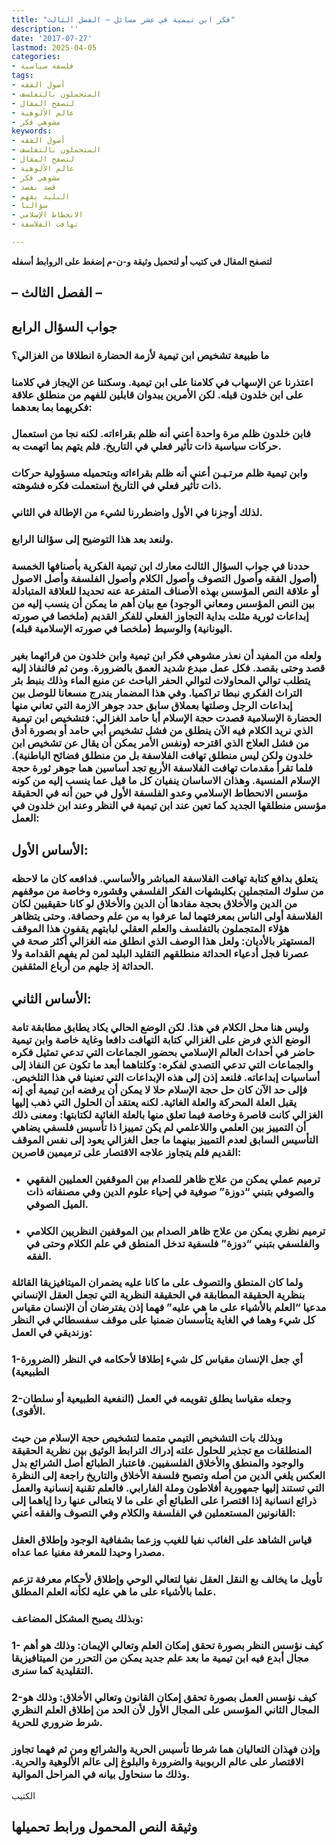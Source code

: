 ```yaml
---
title: "فكر ابن تيمية في عشر مسائل – الفصل الثالث"
description: ''
date: '2017-07-27'
lastmod: 2025-04-05
categories:
- فلسفة سياسية
tags:
- أصول الفقه
- المتجملون بالتفلسف
- لتصفح المقال
- عالم الألوهية
- مشوهي فكر
keywords:
- أصول الفقه
- المتجملون بالتفلسف
- لتصفح المقال
- عالم الألوهية
- مشوهي فكر
- قصد بقصد
- البليد يفهم
- سؤالنا
- الانحطاط الإسلامي
- تهافت الفلاسفة

---
```

**لتصفح المقال في كتيب أو لتحميل وثيقة و-ن-م إضغط على الروابط أسفله**

## **– الفصل الثالث –**

## جواب السؤال الرابع

### ما طبيعة تشخيص ابن تيمية لأزمة الحضارة انطلاقا من الغزالي؟

### اعتذرنا عن الإسهاب في كلامنا على ابن تيمية. وسكتنا عن الإيجاز في كلامنا على ابن خلدون قبله. لكن الأمرين يبدوان قابلين للفهم من منطلق علاقة فكريهما بما بعدهما:

### فابن خلدون ظلم مرة واحدة أعني أنه ظلم بقراءاته. لكنه نجا من استعمال حركات سياسية ذات تأثير فعلي في التاريخ. فلم يتهم بما اتهمت به.

### وابن تيمية ظلم مرتـيـن أعني أنه ظلم بقراءاته وبتحميله مسؤولية حركات ذات تأثير فعلي في التاريخ استعملت فكره فشوهته.

### لذلك أوجزنا في الأول واضطررنا لشيء من الإطالة في الثاني.

### ولنعد بعد هذا التوضيح إلى سؤالنا الرابع.

### حددنا في جواب السؤال الثالث معارك ابن تيمية الفكرية بأصنافها الخمسة (أصول الفقه وأصول التصوف وأصول الكلام وأصول الفلسفة وأصل الاصول أو علاقة النص المؤسس بهذه الأصناف المتفرعة عنه تحديدا للعلاقة المتبادلة بين النص المؤسس ومعاني الوجود) مع بيان أهم ما يمكن أن ينسب إليه من إبداعات ثورية مثلت بداية التجاوز الفعلي للفكر القديم (ملخصا في صورته اليونانية) والوسيط (ملخصا في صورته الإسلامية قبله).

### ولعله من المفيد أن نعذر مشوهي فكر ابن تيمية وابن خلدون من قرائهما بغير قصد وحتى بقصد. فكل عمل مبدع شديد العمق بالضرورة. ومن ثم فالنفاذ إليه يتطلب توالي المحاولات لتوالي الحفر الباحث عن منبع الماء وذلك بنبط بئر التراث الفكري نبطا تراكميا. وفي هذا المضمار يندرج مسعانا للوصل بين إبداعات الرجل وصلتها بعملاق سابق حدد جوهر الازمة التي تعاني منها الحضارة الإسلامية قصدت حجة الإسلام أبا حامد الغزالي: فتشخيص ابن تيمية الذي نريد الكلام فيه الآن ينطلق من فشل تشخيص أبي حامد أو بصورة أدق من فشل العلاج الذي اقترحه (ونفس الأمر يمكن أن يقال عن تشخيص ابن خلدون ولكن ليس منطلق تهافت الفلاسفة بل من منطلق فضائح الباطنية). فلما تقرأ مقدمات تهافت الفلاسفة الأربع تجد أساسين هما جوهر ثورة حجة الإسلام المنسية. وهذان الاساسان ينفيان كل ما قيل عما ينسب إليه من كونه مؤسس الانحطاط الإسلامي وعدو الفلسفة الأول في حين أنه في الحقيقة مؤسس منطلقها الجديد كما تعين عند ابن تيمية في النظر وعند ابن خلدون في العمل:

## الأساس الأول:

### يتعلق بدافع كتابة تهافت الفلاسفة المباشر والأساسي. فدافعه كان ما لاحظه من سلوك المتجملين بكليشهات الفكر الفلسفي وقشوره وخاصة من موقفهم من الدين والأخلاق بحجة مفادها أن الدين والأخلاق لو كانا حقيقيين لكان الفلاسفة أولى الناس بمعرفتهما لما عرفوا به من علم وحصافة. وحتى يتظاهر هؤلاء المتجملون بالتفلسف والعلم العقلي لبابتهم يقفون هذا الموقف المستهتر بالأديان: ولعل هذا الوصف الذي انطلق منه الغزالي أكثر صحة في عصرنا فجل أدعياء الحداثة منطلقهم التقليد البليد لمن لم يفهم القدامة ولا الحداثة إذ جلهم من أرباع المثقفين.

## الأساس الثاني:

### وليس هنا محل الكلام في هذا. لكن الوضع الحالي يكاد يطابق مطابقة تامة الوضع الذي فرض على الغزالي كتابة التهافت دافعا وغاية خاصة وابن تيمية حاضر في أحداث العالم الإسلامي بحضور الجماعات التي تدعي تمثيل فكره والجماعات التي تدعي التصدي لفكره: وكلتاهما أبعد ما تكون عن النفاذ إلى أساسيات إبداعاته. فلنعد إذن إلى هذه الإبداعات التي تعنينا في هذا التلخيص. فإلى حد الآن كان حل حجة الإسلام حلا لا يمكن أن يرفضه ابن تيمية أي إنه يقبل العلة المحركة والعلة الغائية. لكنه يعتقد أن الحلول التي ذهب إليها الغزالي كانت قاصرة وخاصة فيما تعلق منها بالعلة الغائية لكتابتها: ومعنى ذلك أن التمييز بين العلمي واللاعلمي لم يكن تمييزا ذا تأسيس فلسفي يضاهي التأسيس السابق لعدم التمييز بينهما ما جعل الغزالي يعود إلى نفس الموقف القديم فلم يتجاوز علاجه الاقتصار على ترميمين قاصرين:

* ### ترميم عملي يمكن من علاج ظاهر للصدام بين الموقفين العمليين الفقهي والصوفي بتبني “دوزة” صوفية في إحياء علوم الدين وفي مصنفاته ذات الميل الصوفي.
* ### ترميم نظري يمكن من علاج ظاهر الصدام بين الموقفين النظريين الكلامي والفلسفي بتبني “دوزة” فلسفية تدخل المنطق في علم الكلام وحتى في الفقه.

### ولما كان المنطق والتصوف على ما كانا عليه يضمران الميتافيزيقا القائلة بنظرية الحقيقة المطابقة في الحقيقة النظرية التي تجعل العقل الإنساني مدعيا “العلم بالأشياء على ما هي عليه” فهما إذن يفترضان أن الإنسان مقياس كل شيء وهما في الغاية يتأسسان ضمنيا على موقف سفسطائي في النظر وزنديقي في العمل:

### 1-أي جعل الإنسان مقياس كل شيء إطلاقا لأحكامه في النظر (الضرورة الطبيعية)

### 2-وجعله مقياسا يطلق تقويمه في العمل (النفعية الطبيعية أو سلطان الأقوى).

### وبذلك بات التشخيص التيمي متمما لتشخيص حجة الإسلام من حيث المنطلقات مع تجذير للحلول علته إدراك الترابط الوثيق بين نظرية الحقيقة والوجود والمنطق والأخلاق الفلسفيين. فاعتبار الطبائع أصل الشرائع بدل العكس يلغي الدين من أصله وتصبح فلسفة الأخلاق والتاريخ راجعة إلى النظرة التي تستند إليها جمهورية أفلاطون وملة الفارابي. فالعلم تقنية إنسانية والعمل ذرائع انسانية إذا اقتصرا على الطبائع أي على ما لا يتعالى عنها ردا إياهما إلى القانونين المستعملين في الفلسفة والكلام وفي التصوف والفقه أعني:

### قياس الشاهد على الغائب نفيا للغيب وزعما بشفافية الوجود وإطلاق العقل مصدرا وحيدا للمعرفة مغنيا عما عداه.

### تأويل ما يخالف بع النقل العقل نفيا لتعالي الوحي وإطلاق لأحكام معرفة تزعم علما بالأشياء على ما هي عليه لكأنه العلم المطلق.

### وبذلك يصبح المشكل المضاعف:

### 1- كيف نؤسس النظر بصورة تحقق إمكان العلم وتعالي الإيمان: وذلك هو أهم مجال أبدع فيه ابن تيمية ما بعد علم جديد يمكن من التحرر من الميتافيزيقا التقليدية كما سنرى.

### 2-كيف نؤسس العمل بصورة تحقق إمكان القانون وتعالي الأخلاق: وذلك هو المجال الثاني المؤسس على المجال الأول لأن الحد من إطلاق العلم النظري شرط ضروري للحرية.

### وإذن فهذان التعاليان هما شرطا تأسيس الحرية والشرائع ومن ثم فهما تجاوز الاقتصار على عالم الربوبية والضرورة والبلوغ إلى عالم الألوهية والحرية. وذلك ما سنحاول بيانه في المراحل الموالية.

الكتيب

## وثيقة النص المحمول ورابط تحميلها

###

